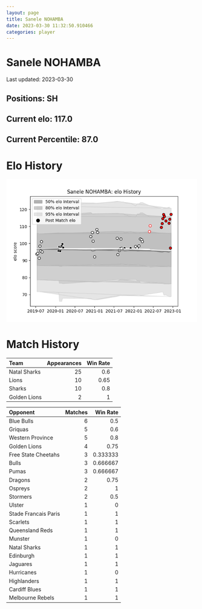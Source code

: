 ```yaml
---  
layout: page  
title: Sanele NOHAMBA  
date: 2023-03-30 11:32:50.910466  
categories: player  
---
```

# Sanele NOHAMBA


Last updated: 2023-03-30
## Positions: SH

## Current elo: 117.0

## Current Percentile: 87.0

# Elo History


![elo history](history_SaneleNOHAMBA.png)
# Match History


| Team         |   Appearances |   Win Rate |
|:-------------|--------------:|-----------:|
| Natal Sharks |            25 |       0.6  |
| Lions        |            10 |       0.65 |
| Sharks       |            10 |       0.8  |
| Golden Lions |             2 |       1    |

| Opponent             |   Matches |   Win Rate |
|:---------------------|----------:|-----------:|
| Blue Bulls           |         6 |   0.5      |
| Griquas              |         5 |   0.6      |
| Western Province     |         5 |   0.8      |
| Golden Lions         |         4 |   0.75     |
| Free State Cheetahs  |         3 |   0.333333 |
| Bulls                |         3 |   0.666667 |
| Pumas                |         3 |   0.666667 |
| Dragons              |         2 |   0.75     |
| Ospreys              |         2 |   1        |
| Stormers             |         2 |   0.5      |
| Ulster               |         1 |   0        |
| Stade Francais Paris |         1 |   1        |
| Scarlets             |         1 |   1        |
| Queensland Reds      |         1 |   1        |
| Munster              |         1 |   0        |
| Natal Sharks         |         1 |   1        |
| Edinburgh            |         1 |   1        |
| Jaguares             |         1 |   1        |
| Hurricanes           |         1 |   0        |
| Highlanders          |         1 |   1        |
| Cardiff Blues        |         1 |   1        |
| Melbourne Rebels     |         1 |   1        |